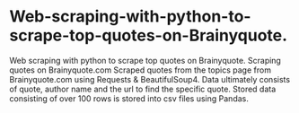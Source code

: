 # Web-scraping-with-python-to-scrape-top-quotes-on-Brainyquote.
Web scraping with python to scrape top quotes on Brainyquote.
Scraping quotes on Brainyquote.com
Scraped quotes from the topics page from Brainyquote.com using Requests & BeautifulSoup4. Data ultimately consists of quote, author name and the url to find the specific quote. Stored data consisting of over 100 rows is stored into csv files using Pandas.
